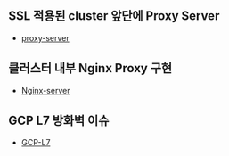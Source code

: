 ## SSL 적용된 cluster 앞단에 Proxy Server
- [proxy-server](https://github.com/youyoungnam/kubernetes-implement/tree/main/Problems/Proxy-server)


## 클러스터 내부 Nginx Proxy 구현
- [Nginx-server](https://github.com/youyoungnam/kubernetes-implement/tree/main/Problems/Nginx-Proxy)


## GCP L7 방화벽 이슈
- [GCP-L7](https://github.com/youyoungnam/kubernetes-implement/tree/main/Problems/GCP-L7(Load-Balancer))

